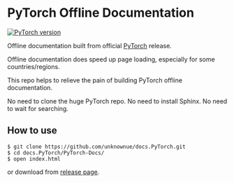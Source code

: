# PyTorch Offline Documentation

[![PyTorch version](https://img.shields.io/badge/PyTorch_version-v1.3.0-blue.svg?logo=PyTorch)](https://pytorch.org)

Offline documentation built from official [PyTorch](https://github.com/pytorch/pytorch.git) release.

Offline documentation does speed up page loading, especially for some countries/regions.

This repo helps to relieve the pain of building PyTorch offline documentation.

No need to clone the huge PyTorch repo. No need to install Sphinx. No need to wait for searching.

## How to use

```shell
$ git clone https://github.com/unknownue/docs.PyTorch.git
$ cd docs.PyTorch/PyTorch-Docs/
$ open index.html
```

or download from [release page](https://github.com/unknownue/docs.PyTorch/releases).


